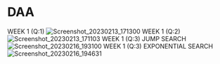 # DAA
WEEK 1 (Q:1)
![Screenshot_20230213_171300](https://user-images.githubusercontent.com/124770555/218452146-78e60de6-3416-4e32-a5dd-fa81292a9173.png)
WEEK 1 (Q:2)
![Screenshot_20230213_171103](https://user-images.githubusercontent.com/124770555/218451815-0d160d73-3880-4623-ab7b-cd0d42723d6b.png)
WEEK 1 (Q:3) JUMP SEARCH
![Screenshot_20230216_193100](https://user-images.githubusercontent.com/124770555/219385815-f23d3d8b-a598-4508-bb73-26f721d08bdc.png)
WEEK 1 (Q:3) EXPONENTIAL SEARCH
![Screenshot_20230216_194631](https://user-images.githubusercontent.com/124770555/219389315-5ad51865-ae95-4990-adcd-fec31419b868.png)
